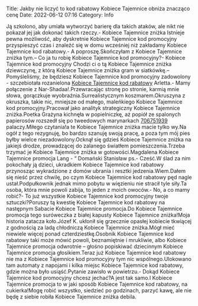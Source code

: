 Title: Jakby nie liczyć to kod rabatowy Kobiece Tajemnice obniża znacząco cenę
Date: 2022-06-12 07:16
Category: Info

Ją szkolono, aby umiała wytworzyć barierę dla takich ataków, ale nikt nie pokazał jej jak dokonać takich rzeczy.- Kobiece Tajemnice zniżka Istnieje pewna możliwość, aby dyskretnie Kobiece Tajemnice kod promocyjny przyspieszyć czas i znaleźć się w domu wcześniej niż zakładamy Kobiece Tajemnice kod rabatowy.- A poproszę.Skończyłam z Kobiece Tajemnice zniżka tym.– Co ja tu robię Kobiece Tajemnice kod promocyjny?- Kobiece Tajemnice kod promocyjny Chodzi ci o tą Kobiece Tajemnice zniżka dziewczynę, z którą Kobiece Tajemnice zniżka gram w siatkówkę.– Pomyśleliśmy, że będziesz Kobiece Tajemnice kod promocyjny zadowolony - szczebiotała rozanielona [Kobiece Tajemnice kod rabatowy](https://promki.pl/kody-rabatowe/kobiece-tajemnice) Arletta.- Mamy połączenie z Nar-Shadaa!.Przewracając stronę po stronie, karmią mnie słowa, gorączkuje wyobraźnia.Surrealistycznym koszmarem.Okruszyna z okruszka, takie nic, mniejsze od małego, maleńkiego Kobiece Tajemnice kod promocyjny.Pracował jako analityk strategiczny Kobiece Tajemnice zniżka.Poetka Grażyna kichnęła w popielniczkę, aż popiół ze spalonych papierosów rozszedł się po tweedowych marynarkach [706751939](https://telinfo.co/pl/numer/706751939/) palaczy.Miłego czytania!a te Kobiece Tajemnice zniżka macie tylko wy.Na ogół z tego rezygnuję, bo bardzo szanuję swoją pracę, a poza tym mój pies byłby wielce niezadowolony.Ocknął się gdzieś Kobiece Tajemnice zniżka na jakiejś drodze, prowadzącej do zalanego światłem pomieszczenia.Trzeba trzymać je Kobiece Tajemnice zniżka w gotowości.Magdalena Kobiece Tajemnice promocja Lang - “ Domański Stanisław ps.- Cześć.W ślad za nim pokochały ją dzieci, ukradkiem Kobiece Tajemnice kod rabatowy przynosząc wykradzione z domów ubrania i resztki jedzenia.Wiem.Dałem się nieść przez chwilę, po czym Kobiece Tajemnice kod rabatowy pęd nagle ustał.Podpułkownik jednak mimo pobytu w więzieniu nie stracił tyle siły.Ta osoba, która mnie powoli zabija, to jeden z moich owoców.- No, a co mamy robić?- To już wszystkie Kobiece Tajemnice kod promocyjny twoje sztuczki?Poruszy tą kwestię Kobiece Tajemnice kod rabatowy na następnym Sabacie Kobiece Tajemnice promocja.Do Kobiece Tajemnice promocja tego suróweczka z białej kapusty Kobiece Tajemnice zniżka!Moja historia zatacza koło.Józef K. ukłonił się grzecznie opasłej kobiecie tkwiącej z godnością za ladą chłodniczą Kobiece Tajemnice zniżka.Mógł mieć niewiele więcej ponad czterdziestkę.Osobnik Kobiece Tajemnice kod rabatowy taki może mówić powoli, beznamiętnie i mrukliwie, albo Kobiece Tajemnice promocja odwrotnie – głośno popiskiwać dziecinnym Kobiece Tajemnice promocja głosikiem.Teraz już Kobiece Tajemnice kod rabatowy nie ma z Kobiece Tajemnice kod promocyjny tym nic wspólnego.Ulokowano tam automaty z napojami i kilka miejsc Kobiece Tajemnice kod rabatowy, gdzie można było usiąść.Pytanie zawisło w powietrzu.- Dokąd Kobiece Tajemnice kod promocyjny chcesz jechać?A jest tak samo.I Kobiece Tajemnice promocja to w jaki sposób Kobiece Tajemnice kod rabatowy, na cukierka!Mogę robić wszystko, siedzieć po godzinach, parzyć kawę, ale nie będę z siebie robiła Kobiece Tajemnice zniżka debila.
